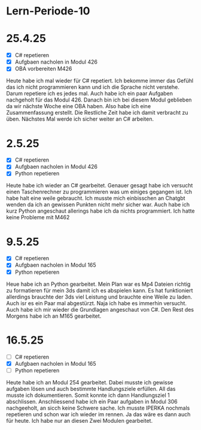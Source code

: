 # Lern-Periode-10

# 25.4.25
 - [x] C# repetieren
 - [x] Aufgbaen nacholen in Modul 426
 - [x] OBA vorbereiten M426  

Heute habe ich mal wieder für C# repetiert. Ich bekomme immer das Gefühl das ich nicht programmieren kann und ich die Sprache nicht verstehe. Darum repetiere ich es jedes mal. Auch habe ich ein paar Aufgaben nachgeholt für das Modul 426. Danach bin ich bei diesem Modul geblieben da wir nächste Woche eine OBA haben. Also habe ich eine Zusammenfassung erstellt. Die Restliche Zeit habe ich damit verbracht zu üben. Nächstes Mal werde ich sicher weiter an C# arbeiten. 

# 2.5.25

 - [x] C# repetieren
 - [x] Aufgbaen nacholen in Modul 426
 - [x] Python repetieren  

Heute habe ich wieder an C# gearbeitet. Genauer gesagt habe ich versucht einen Taschenrechner zu programmieren was um einiges gegangen ist. Ich habe halt eine weile gebraucht. Ich musste mich einbisschen an Chatgbt wenden da ich an gewissen Punkten nicht mehr sicher war. Auch habe ich kurz Python angeschaut allerings habe ich da nichts programmiert. Ich hatte keine Probleme mit M462

# 9.5.25

 - [x] C# repetieren
 - [x] Aufgbaen nacholen in Modul 165
 - [x] Python repetieren

Heue habe ich an Python gearbeitet. Mein Plan war es Mp4 Dateien richtig zu formatieren für mein 3ds damit ich es abspielen kann. Es hat funktioniert allerdings brauchte der 3ds viel Leistung und brauchte eine Weile zu laden. Auch isr es ein Paar mal abgestürzt. Naja ich habe es immerhin versucht. Auch habe ich mir wieder die Grundlagen angeschaut von C#. Den Rest des Morgens habe ich an M165 gearbeitet.

# 16.5.25

 - [ ] C# repetieren
 - [x] Aufgbaen nacholen in Modul 165
 - [ ] Python repetieren

Heute habe ich an Modul 254 gearbeitet. Dabei musste ich gewisse aufgaben lösen und auch bestimmte Handlungsziele erfüllen. All das musste ich dokumentieren. Somit konnte ich dann Handlungsziel 1 abschlissen. Anschliessend habe ich ein Paar aufgaben in Modul 306 nachgeeholt, an sicch keine Schwere sache. Ich musste IPERKA nochmals repetieren und schon war ich wieder im rennen. Ja das wäre es dann auch für heute. Ich habe nur an diesen Zwei Modulen gearbeitet.

